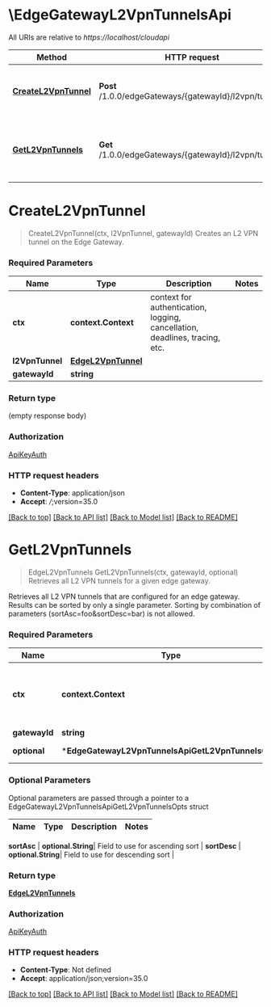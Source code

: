 # \EdgeGatewayL2VpnTunnelsApi

All URIs are relative to *https://localhost/cloudapi*

Method | HTTP request | Description
------------- | ------------- | -------------
[**CreateL2VpnTunnel**](EdgeGatewayL2VpnTunnelsApi.md#CreateL2VpnTunnel) | **Post** /1.0.0/edgeGateways/{gatewayId}/l2vpn/tunnels | Creates an L2 VPN tunnel on the Edge Gateway.
[**GetL2VpnTunnels**](EdgeGatewayL2VpnTunnelsApi.md#GetL2VpnTunnels) | **Get** /1.0.0/edgeGateways/{gatewayId}/l2vpn/tunnels | Retrieves all L2 VPN tunnels for a given edge gateway.


# **CreateL2VpnTunnel**
> CreateL2VpnTunnel(ctx, l2VpnTunnel, gatewayId)
Creates an L2 VPN tunnel on the Edge Gateway.

### Required Parameters

Name | Type | Description  | Notes
------------- | ------------- | ------------- | -------------
 **ctx** | **context.Context** | context for authentication, logging, cancellation, deadlines, tracing, etc.
  **l2VpnTunnel** | [**EdgeL2VpnTunnel**](EdgeL2VpnTunnel.md)|  | 
  **gatewayId** | **string**|  | 

### Return type

 (empty response body)

### Authorization

[ApiKeyAuth](../README.md#ApiKeyAuth)

### HTTP request headers

 - **Content-Type**: application/json
 - **Accept**: *_/_*;version=35.0

[[Back to top]](#) [[Back to API list]](../README.md#documentation-for-api-endpoints) [[Back to Model list]](../README.md#documentation-for-models) [[Back to README]](../README.md)

# **GetL2VpnTunnels**
> EdgeL2VpnTunnels GetL2VpnTunnels(ctx, gatewayId, optional)
Retrieves all L2 VPN tunnels for a given edge gateway.

Retrieves all L2 VPN tunnels that are configured for an edge gateway. Results can be sorted by only a single parameter. Sorting by combination of parameters (sortAsc=foo&sortDesc=bar) is not allowed. 

### Required Parameters

Name | Type | Description  | Notes
------------- | ------------- | ------------- | -------------
 **ctx** | **context.Context** | context for authentication, logging, cancellation, deadlines, tracing, etc.
  **gatewayId** | **string**|  | 
 **optional** | ***EdgeGatewayL2VpnTunnelsApiGetL2VpnTunnelsOpts** | optional parameters | nil if no parameters

### Optional Parameters
Optional parameters are passed through a pointer to a EdgeGatewayL2VpnTunnelsApiGetL2VpnTunnelsOpts struct

Name | Type | Description  | Notes
------------- | ------------- | ------------- | -------------

 **sortAsc** | **optional.String**| Field to use for ascending sort | 
 **sortDesc** | **optional.String**| Field to use for descending sort | 

### Return type

[**EdgeL2VpnTunnels**](EdgeL2VpnTunnels.md)

### Authorization

[ApiKeyAuth](../README.md#ApiKeyAuth)

### HTTP request headers

 - **Content-Type**: Not defined
 - **Accept**: application/json;version=35.0

[[Back to top]](#) [[Back to API list]](../README.md#documentation-for-api-endpoints) [[Back to Model list]](../README.md#documentation-for-models) [[Back to README]](../README.md)

